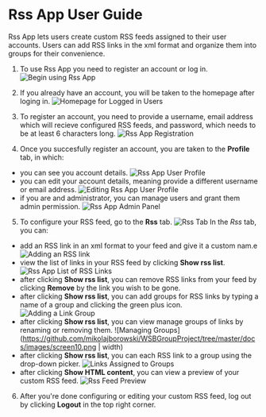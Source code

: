 # Rss App User Guide

Rss App lets users create custom RSS feeds assigned to their user accounts. Users can add RSS links in the xml format and organize them into groups for their convenience. 

1. To use Rss App you need to register an account or log in.
![Begin using Rss App](https://github.com/mikolajborowski/WSBGroupProject/tree/master/docs/images/screen1.png)

2. If you already have an account, you will be taken to the homepage after loging in.
![Homepage for Logged in Users](https://github.com/mikolajborowski/WSBGroupProject/tree/master/docs/images/screen13.png)

3. To register an account, you need to provide a username, email address which will recieve configured RSS feeds, and password, which needs to be at least 6 characters long.
![Rss App Registration](https://github.com/mikolajborowski/WSBGroupProject/tree/master/docs/images/screen2.png)

4. Once you succesfully register an account, you are taken to the **Profile** tab, in which:

- you can see you account details. ![Rss App User Profile](https://github.com/mikolajborowski/WSBGroupProject/tree/master/docs/images/screen3.png)
- you can edit your account details, meaning provide a different username or email address. ![Editing Rss App User Profile](https://github.com/mikolajborowski/WSBGroupProject/tree/master/docs/images/screen4.png)
- if you are and administrator, you can manage users and grant them admin permission. ![Rss App Admin Panel](https://github.com/mikolajborowski/WSBGroupProject/tree/master/docs/images/screen5.png)

5. To configure your RSS feed, go to the **Rss** tab. ![Rss Tab](https://github.com/mikolajborowski/WSBGroupProject/tree/master/docs/images/screen6.png) In the *Rss* tab, you can:

- add an RSS link in an xml format to your feed and give it a custom nam.e ![Adding an RSS link](https://github.com/mikolajborowski/WSBGroupProject/tree/master/docs/images/screen7.png)
- view the list of links in your RSS feed by clicking **Show rss list**. ![Rss App List of RSS Links](https://github.com/mikolajborowski/WSBGroupProject/tree/master/docs/images/screen8.png)
- after clicking **Show rss list**, you can remove RSS links from your feed by clicking **Remove** by the link you wish to be gone.
- after clicking **Show rss list**, you can add groups for RSS links by typing a name of a group and clicking the green plus icon. ![Adding a Link Group](https://github.com/mikolajborowski/WSBGroupProject/tree/master/docs/images/screen9.png)
- after clicking **Show rss list**, you can view manage groups of links by renaming or removing them. ![Managing Groups](https://github.com/mikolajborowski/WSBGroupProject/tree/master/docs/images/screen10.png | width)
- after clicking **Show rss list**, you can each RSS link to a group using the drop-down picker. ![Links Assigned to Groups](https://github.com/mikolajborowski/WSBGroupProject/tree/master/docs/images/screen11.png)
- after clicking **Show HTML content**, you can view a preview of your custom RSS feed. ![Rss Feed Preview](https://github.com/mikolajborowski/WSBGroupProject/tree/master/docs/images/screen12.png)

6. After you're done configuring or editing your custom RSS feed, log out by clicking **Logout** in the top right corner.
